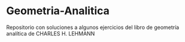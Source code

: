 # Geometria-Analitica
Repositorio con soluciones a algunos ejercicios del libro de geometría analítica de CHARLES H. LEHMANN
